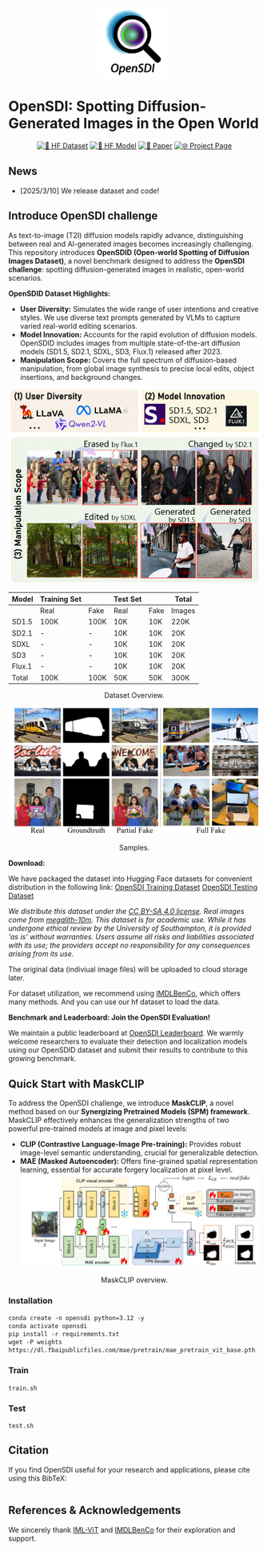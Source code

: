 <div align="center">
    <img alt="LMM-R1 logo" src="./docs/logo.jpeg" style="height: 140px;" />
</div>

# OpenSDI: Spotting Diffusion-Generated Images in the Open World
<div align="center">

[![🤗 HF Dataset](https://img.shields.io/badge/🤗-Dataset-yellow)](https://huggingface.co/datasets/nebula/OpenSDI_train) [![🤗 HF Model](https://img.shields.io/badge/🤗-Model-blue)](https://huggingface.co/datasets/nebula/OpenSDI_train) [![📄 Paper](https://img.shields.io/badge/📄-Paper-green)](https://arxiv.org/abs/2503.19653) [![🌐 Project Page](https://img.shields.io/badge/🌐-Project_Page-purple)](https://iamwangyabin.github.io/OpenSDI/)

</div>

## News
 - [2025/3/10] We release dataset and code!


## Introduce OpenSDI challenge

As text-to-image (T2I) diffusion models rapidly advance, distinguishing between real and AI-generated images becomes increasingly challenging.  This repository introduces **OpenSDID (Open-world Spotting of Diffusion Images Dataset)**, a novel benchmark designed to address the **OpenSDI challenge**:  spotting diffusion-generated images in realistic, open-world scenarios.

**OpenSDID Dataset Highlights:**

* **User Diversity:**  Simulates the wide range of user intentions and creative styles. We use diverse text prompts generated by VLMs to capture varied real-world editing scenarios.
* **Model Innovation:**  Accounts for the rapid evolution of diffusion models. OpenSDID includes images from multiple state-of-the-art diffusion models (SD1.5, SD2.1, SDXL, SD3, Flux.1) released after 2023.
* **Manipulation Scope:** Covers the full spectrum of diffusion-based manipulation, from global image synthesis to precise local edits, object insertions, and background changes.


![Scheme](./docs/problem_scheme.png)<br>

<div align="center">

| Model | Training Set | | Test Set | | Total |
| --- | --- | --- | --- | --- | --- |
| | Real | Fake | Real | Fake | Images |
| SD1.5 | 100K | 100K | 10K | 10K | 220K |
| SD2.1 | - | - | 10K | 10K | 20K |
| SDXL | - | - | 10K | 10K | 20K |
| SD3 | - | - | 10K | 10K | 20K |
| Flux.1 | - | - | 10K | 10K | 20K |
| Total | 100K | 100K | 50K | 50K | 300K |
</div>
<p align="center">Dataset Overview. </p>

<!-- 
**How we created OpenSDID?**

![Creation](./docs/dataset.png)<br>
 -->

<!-- **Samples** -->

![pipeline](./docs/samples.png)
<p align="center">Samples. </p>

**Download:**

We have packaged the dataset into Hugging Face datasets for convenient distribution in the following link:
[OpenSDI Training Dataset](https://huggingface.co/datasets/nebula/OpenSDI_train)
[OpenSDI Testing Dataset](https://huggingface.co/datasets/nebula/OpenSDI_test)

*We distribute this dataset under the [CC BY-SA 4.0 license](https://creativecommons.org/licenses/by-sa/4.0/).
Real images come from [megalith-10m](https://huggingface.co/datasets/madebyollin/megalith-10m). 
This dataset is for academic use. While it has undergone ethical review by the University of Southampton, it is provided 'as is' without warranties. Users assume all risks and liabilities associated with its use; the providers accept no responsibility for any consequences arising from its use.*

The original data (indiviual image files) will be uploaded to cloud storage later.

For dataset utilization, we recommend using [IMDLBenCo](https://github.com/scu-zjz/IMDLBenCo), which offers many methods.
And you can use our hf dataset to load the data.


**Benchmark and Leaderboard: Join the OpenSDI Evaluation!**

We maintain a public leaderboard at [OpenSDI Leaderboard](https://iamwangyabin.github.io/OpenSDI/). We warmly welcome researchers to evaluate their detection and localization models using our OpenSDID dataset and submit their results to contribute to this growing benchmark.

## Quick Start with MaskCLIP
To address the OpenSDI challenge, we introduce **MaskCLIP**, a novel method based on our **Synergizing Pretrained Models (SPM) framework**. MaskCLIP effectively enhances the generalization strengths of two powerful pre-trained models at image and pixel levels:

* **CLIP (Contrastive Language-Image Pre-training):** Provides robust image-level semantic understanding, crucial for generalizable detection.
* **MAE (Masked Autoencoder):** Offers fine-grained spatial representation learning, essential for accurate forgery localization at pixel level.
![pipeline](./docs/spm.png)
<p align="center">MaskCLIP overview. </p>

### Installation
```
conda create -n opensdi python=3.12 -y
conda activate opensdi
pip install -r requirements.txt
wget -P weights https://dl.fbaipublicfiles.com/mae/pretrain/mae_pretrain_vit_base.pth
```

### Train
```
train.sh
```

### Test
```
test.sh
```



## Citation
If you find OpenSDI useful for your research and applications, please cite using this BibTeX:

```bib

```



## References & Acknowledgements
We sincerely thank [IML-ViT](https://github.com/SunnyHaze/IML-ViT) and [IMDLBenCo](https://github.com/scu-zjz/IMDLBenCo) for their exploration and support. 

